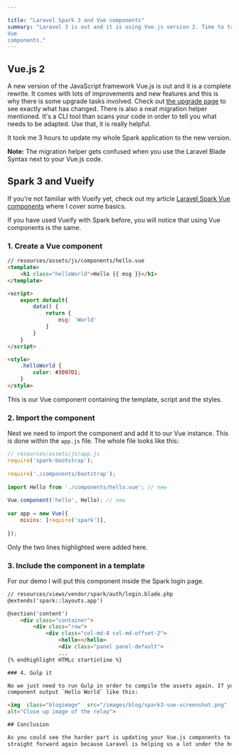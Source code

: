 ```yaml
---

title: "Laravel Spark 3 and Vue components"
summary: "Laravel 3 is out and it is using Vue.js version 2. Time to take a look at what has changed to use 
Vue 
components."
---
```


## Vue.js 2

A new version of the JavaScript framework Vue.js is out and it is a complete rewrite. It comes with lots of 
improvements and new features and this is why there is some upgrade tasks involved. Check out [the upgrade page](https://vuejs.org/v2/guide/migration.html) to see exactly what has changed. There is also a neat migration helper 
mentioned. It's a CLI tool than scans your code in order to tell you what needs to be adapted. Use that, it is really 
helpful.

It took me 3 hours to update my whole Spark application to the new version.

 <div class="note"><strong>Note:</strong> The migration helper gets confused when you use the Laravel Blade Syntax 
 next to your Vue.js code.</div>

## Spark 3 and Vueify

If you're not familiar with Vueify yet, check out my article [Laravel Spark Vue components](http://christoph-rumpel.com/2016/05/Larave-Spark-Using-Vue-Component) where I cover some basics.

If you have used Vueify with Spark before, you will notice that using Vue components is the same.

### 1. Create a Vue component

```html
// resources/assets/js/components/hello.vue
<template>
    <h1 class="helloWorld">Hello {{ msg }}</h1>
</template>

<script>
    export default{
        data() {
            return {
                msg: 'World'
            }
        }
    }
</script>

<style>
    .helloWorld {
        color: #3097D1;
    }
</style>
```
  
This is our Vue component containing the template, script and the styles.

### 2. Import the component

Next we need to import the component and add it to our Vue instance. This is done within the `app.js` file. The whole 
file looks like this:

```javascript
// resources/assets/js/app.js
require('spark-bootstrap');
 
require('./components/bootstrap');
 
import Hello from './components/hello.vue'; // new
 
Vue.component('hello', Hello); // new
 
var app = new Vue({
    mixins: [require('spark')],
 
});
```

Only the two lines highlighted were added here.

### 3. Include the component in a template

For our demo I will put this component inside the Spark login page.

```html
// resources/views/vendor/spark/auth/login.blade.php
@extends('spark::layouts.app')

@section('content')
    <div class="container">
        <div class="row">
            <div class="col-md-8 col-md-offset-2">
                <hello></hello>
                <div class="panel panel-default">
                ...
{% endhighlight HTMLc startinline %}

### 4. Gulp it

No we just need to run Gulp in order to compile the assets again. If you visit your login page you should see our 
component output `Hello World` like this:

<img  class="blogimage"  src="/images/blog/spark3-vue-screenshot.png" 
alt="Close up image of the relay">

## Conclusion

As you could see the harder part is updating your Vue.js components to the new version. Using .vue components is very 
straight forward again because Laravel is helping us a lot under the hood. Let me know if you ran into other problems.



